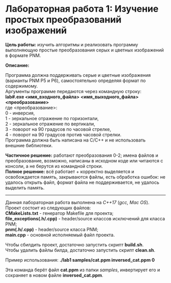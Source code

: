 # Лабораторная работа 1: Изучение простых преобразований изображений

**Цель работы:** изучить алгоритмы и реализовать программу выполняющую простые преобразования серых и цветных изображений в формате PNM.

**Описание:**

Программа должна поддерживать серые и цветные изображения (варианты PNM P5 и P6), самостоятельно определяя формат по содержимому.\
Аргументы программе передаются через командную строку:\
**lab#.exe <имя_входного_файла> <имя_выходного_файла> <преобразование>**\
где <преобразование>:\
0 - инверсия,\
1 - зеркальное отражение по горизонтали,\
2 - зеркальное отражение по вертикали,\
3 - поворот на 90 градусов по часовой стрелке,\
4 - поворот на 90 градусов против часовой стрелки.\
Программа должна быть написана на C/C++ и не использовать внешние библиотеки.

**Частичное решение:** работают преобразования 0-2; имена файлов и преобразование, возможно, написаны в исходном коде или читаются с консоли, а не берутся из командной строки.\
**Полное решение:** всё работает + корректно выделяется и освобождается память, закрываются файлы, есть обработка ошибок: не удалось открыть файл, формат файла не поддерживается, не удалось выделить память.

____________________________________________________

Данная лабораторная работа выполнена на *C++17* (*gcc, Mac OS*).\
Проект состоит из следующих файлов:\
**CMakeLists.txt** - генератор Makefile для проекта;\
**file_exceptions(.h/.cpp)** - header/source классов исключений для класса PNM;\
**pnm(.h/.cpp)** - header/source класса PNM;\
**main.cpp** - основной исполняемый файл проекта.

Чтобы сбилдить проект, достаточно запустить скрипт **build.sh**.\
Чтобы удалить файлы билда, достаточно запустить скрипт **clean.sh**.

Пример использования: **./lab1 samples/cat.ppm inversed_cat.ppm 0**

Эта команда берёт файл **cat.ppm** из папки *samples*, инвертирует его и сохраняет в новом файле **inversed_cat.ppm**.
